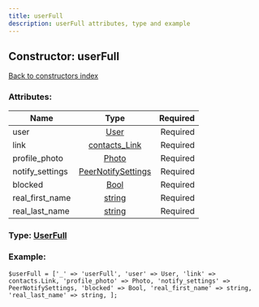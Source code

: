 ```yaml
---
title: userFull
description: userFull attributes, type and example
---
```

## Constructor: userFull  
[Back to constructors index](index.md)



### Attributes:

| Name     |    Type       | Required |
|----------|:-------------:|---------:|
|user|[User](../types/User.md) | Required|
|link|[contacts\_Link](../types/contacts_Link.md) | Required|
|profile\_photo|[Photo](../types/Photo.md) | Required|
|notify\_settings|[PeerNotifySettings](../types/PeerNotifySettings.md) | Required|
|blocked|[Bool](../types/Bool.md) | Required|
|real\_first\_name|[string](../types/string.md) | Required|
|real\_last\_name|[string](../types/string.md) | Required|



### Type: [UserFull](../types/UserFull.md)


### Example:

```
$userFull = ['_' => 'userFull', 'user' => User, 'link' => contacts.Link, 'profile_photo' => Photo, 'notify_settings' => PeerNotifySettings, 'blocked' => Bool, 'real_first_name' => string, 'real_last_name' => string, ];
```  

